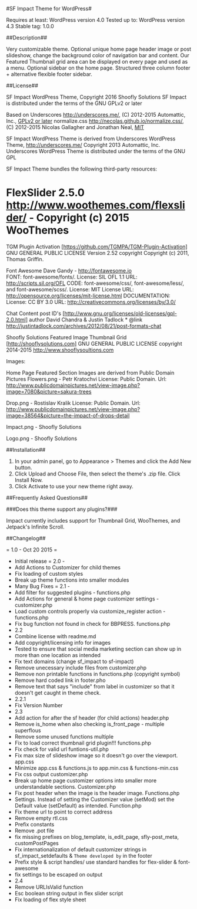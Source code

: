 #SF Impact Theme for WordPress#

Requires at least: WordPress version 4.0
Tested up to: WordPress version 4.3
Stable tag: 1.0.0

##Description##

Very customizable theme. Optional unique home page header image or post slideshow, change the background color of navigation bar and content. Our Featured Thumbnail grid area can be displayed on every page and used as a menu. Optional sidebar on the home page. Structured three column footer + alternative flexible footer sidebar.


##License##

SF Impact WordPress Theme, Copyright 2016 Shoofly Solutions
SF Impact is distributed under the terms of the GNU GPLv2 or later

Based on Underscores http://underscores.me/, (C) 2012-2015 Automattic, Inc., [GPLv2 or later](https://www.gnu.org/licenses/gpl-2.0.html)
normalize.css http://necolas.github.io/normalize.css/, (C) 2012-2015 Nicolas Gallagher and Jonathan Neal, [MIT](http://opensource.org/licenses/MIT)

SF Impact WordPress Theme is derived from Underscores WordPress Theme, http://underscores.me/ Copyright 2013 Automattic, Inc.
Underscores WordPress Theme is distributed under the terms of the GNU GPL

SF Impact Theme bundles the following third-party resources:

# FlexSlider 2.5.0 http://www.woothemes.com/flexslider/ - Copyright (c) 2015 WooThemes

TGM Plugin Activation [https://github.com/TGMPA/TGM-Plugin-Activation]  GNU GENERAL PUBLIC LICENSE Version 2.52 copyright Copyright (c) 2011, Thomas Griffin.

Font Awesome Dave Gandy - http://fontawesome.io  
FONT: font-awesome/fonts/. License: SIL OFL 1.1 URL: http://scripts.sil.org/OFL
CODE: font-awesome/css/, font-awesome/less/, and font-awesome/scss/. License: MIT License URL: http://opensource.org/licenses/mit-license.html
DOCUMENTATION: License: CC BY 3.0 URL: http://creativecommons.org/licenses/by/3.0/ 

Chat Content post ID's [http://www.gnu.org/licenses/old-licenses/gpl-2.0.html] author David Chandra & Justin Tadlock  * @link http://justintadlock.com/archives/2012/08/21/post-formats-chat


Shoofly Solutions Featured Image Thumbnail Grid [http://shooflysolutions.com] GNU GENERAL PUBLIC LICENSE copyright 2014-2015 http://www.shooflysoultions.com

Images:

Home Page Featured Section Images are derived from Public Domain Pictures 
Flowers.png - Petr Kratochvi License: Public Domain. Url: http://www.publicdomainpictures.net/view-image.php?image=7080&picture=sakura-trees

Drop.png - Rostislav Kralik License: Public Domain. Url: http://www.publicdomainpictures.net/view-image.php?image=38564&picture=the-impact-of-drops-detail

Impact.png - Shoofly Solutions

Logo.png  - Shoofly Solutions

##Installation##
	
1. In your admin panel, go to Appearance > Themes and click the Add New button.
2. Click Upload and Choose File, then select the theme's .zip file. Click Install Now.
3. Click Activate to use your new theme right away.

##Frequently Asked Questions##

###Does this theme support any plugins?###

Impact currently includes support for Thumbnail Grid, WooThemes, and Jetpack's Infinite Scroll.

##Changelog##

= 1.0 - Oct 20 2015 =
* Initial release
= 2.0 - 
* Add Actions to Customizer for child themes
* Fix loading of custom styles
* Break up theme functions into smaller modules
* Many Bug Fixes
= 2.1 -
* Add filter for suggested plugins  - functions.php
* Add Actions for general & home page customizer settings - customizer.php
* Load custom controls properly via customize_register action - functions.php
* Fix bug function not found in check for BBPRESS.  functions.php
* 2.2
* Combine license with readme.md
* Add copyright/licensing info for images
* Tested to ensure that social media marketing section can show up in more than one location as intended
* Fix text domains (change sf_impact to sf-impact)
* Remove unecessary include files from customizer.php
* Remove non printable functions in functions.php (copyright symbol)
* Remove hard coded link in footer.pho
* Remove text that says "include" from label in customizer so that it doesn't get caught in theme check. 
* 2.2.1
* Fix Version Number
* 2.3
* Add action for after the sf header (for child actions) header.php
* Remove is_home  when also checking is_front_page - multiple superflous 
* Remove some unused functions multiple
* Fix to load correct thumbnail grid plugin!!! functions.php 
* Fix check for valid url funtions-util.php
* Fix max size of slideshow image so it doesn't go over the viewport. app.css
* Minimize app.css & functions.js to app.min.css & functions-min.css
* Fix css output customizer.php
* Break up home page customizer options into smaller more understandable sections. Customizer.php
* Fix post header when the image is the header image. Functions.php
* Settings. Instead of setting the Customizer value (setMod) set the Default value (setDefault) as intended. Function.php 
* Fix theme url to point to correct address
* Remove empty rtl.css
* Prefix constants
* Remove .pot file
* fix missing prefixes on blog_template, is_edit_page, sfly-post_meta, customPostPages
* Fix internationalization of default customizer strings in sf_impact_setdefaults &  `Theme developed by` in the footer
* Prefix style & script handles/ use standard handles for flex-slider & font-awesome
* fix settings to be escaped on output
* 2.4
* Remove URLIsValid function 
* Esc boolean string output in flex slider script
* Fix loading of flex style sheet
